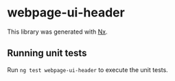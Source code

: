 # webpage-ui-header

This library was generated with [Nx](https://nx.dev).

## Running unit tests

Run `ng test webpage-ui-header` to execute the unit tests.
